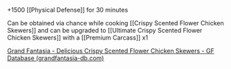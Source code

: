 +1500 [[Physical Defense]] for 30 minutes

Can be obtained via chance while cooking [[Crispy Scented Flower Chicken Skewers]] and can be upgraded to [[Ultimate Crispy Scented Flower Chicken Skewers]] with a [[Premium Carcass]] x1

[Grand Fantasia - Delicious Crispy Scented Flower Chicken Skewers - GF Database (grandfantasia-db.com)](https://grandfantasia-db.com/en/items/11969--delicious-crispy-scented-flower-chicken-skewers)